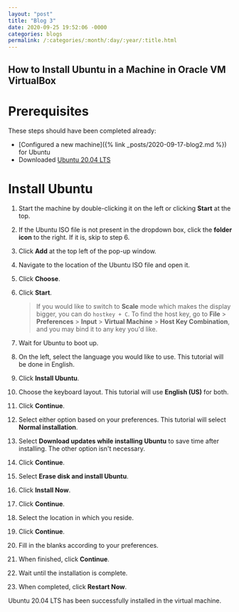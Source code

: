 ```yaml
---
layout: "post"
title: "Blog 3"
date: 2020-09-25 19:52:06 -0000
categories: blogs
permalink: /:categories/:month/:day/:year/:title.html
---
```

## How to Install Ubuntu in a Machine in Oracle VM VirtualBox

# Prerequisites
These steps should have been completed already:
* [Configured a new machine]({% link _posts/2020-09-17-blog2.md %}) for Ubuntu
* Downloaded [Ubuntu 20.04 LTS](https://ubuntu.com/download/desktop)

# Install Ubuntu
1. Start the machine by double-clicking it on the left or clicking **Start** at the top.

2. If the Ubuntu ISO file is not present in the dropdown box, click the **folder icon** to the right. If it is, skip to step 6. 

3. Click **Add** at the top left of the pop-up window.

4. Navigate to the location of the Ubuntu ISO file and open it.

5. Click **Choose**.

6. Click **Start**.

    > If you would like to switch to **Scale** mode which makes the display bigger, you can do `hostkey + C`. To find the host key, go to **File** > **Preferences** > **Input** > **Virtual Machine** > **Host Key Combination**, and you may bind it to any key you'd like.

7. Wait for Ubuntu to boot up.

8. On the left, select the language you would like to use. This tutorial will be done in English.

9. Click **Install Ubuntu**.

10. Choose the keyboard layout. This tutorial will use **English (US)** for both.

11. Click **Continue**.

12. Select either option based on your preferences. This tutorial will select **Normal installation**.

13. Select **Download updates while installing Ubuntu** to save time after installing. The other option isn't necessary.

14. Click **Continue**.

15. Select **Erase disk and install Ubuntu**.

16. Click **Install Now**.

17. Click **Continue**.

18. Select the location in which you reside.

19. Click **Continue**.

19. Fill in the blanks according to your preferences.

20. When finished, click **Continue**.

21. Wait until the installation is complete.

22. When completed, click **Restart Now**.

Ubuntu 20.04 LTS has been successfully installed in the virtual machine.